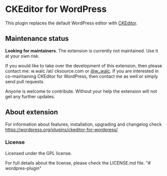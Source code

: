 CKEditor for WordPress
======================

This plugin replaces the default WordPress editor with [CKEditor](http://ckeditor.com).

## Maintenance status

**Looking for maintainers**. The extension is currently not maintained. Use it at your own risk.

If you would like to take over the development of this extension, then please contact me: w.walc /at/ cksource.com or [@w_walc](https://twitter.com/w_walc). If you are interested in co-maintaining CKEditor for WordPress, then contact me as well or simply send pull requests.

Anyone is welcome to contribute. Without your help the extension will not get any further updates.

## About extension

For information about features, installation, upgrading and changelog check https://wordpress.org/plugins/ckeditor-for-wordpress/

### License

Licensed under the GPL license.

For full details about the license, please check the LICENSE.md file.
"# wordpres-plugin" 
